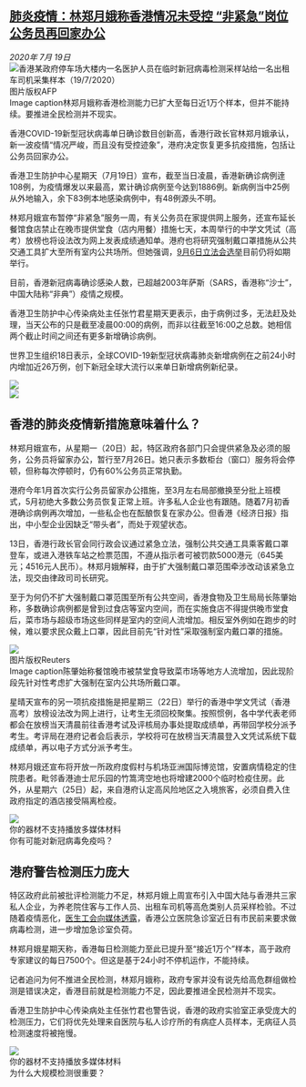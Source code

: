 <!--1595166396000-->
[肺炎疫情：林郑月娥称香港情况未受控 “非紧急”岗位公务员再回家办公](http://www.bbc.com/zhongwen/simp/chinese-news-53461414)
------

<div><i>2020年 7月 19日</i></div><div><div class="story-body__inner" property="articleBody"><div class="media-landscape has-caption full-width lead"><span class="image-and-copyright-container"><img class="js-image-replace" alt="香港某政府停车场大楼内一名医护人员在临时新冠病毒检测采样站给一名出租车司机采集样本（19/7/2020）" src="https://images.weserv.nl/?url=ichef.bbci.co.uk/news/640/cpsprodpb/15875/production/_113518188_hi062529547.jpg"><span class="off-screen">图片版权</span><span class="story-image-copyright">AFP</span></span><figcaption class="media-caption"><span class="off-screen">Image caption</span><span class="media-caption__text">林郑月娥称香港检测能力已扩大至每日近1万个样本，但并不能持续。要推进全民检测并不现实。</span></figcaption></div><p class="story-body__introduction">香港COVID-19新型冠状病毒单日确诊数目创新高，香港行政长官林郑月娥承认，新一波疫情“情况严峻，而且没有受控迹象”，港府决定恢复更多抗疫措施，包括让公务员回家办公。</p><div id="bbccom_mpu_3" class="bbccom_slot mpu-ad" aria-hidden="true"><div class="bbccom_advert"></div></div><p>香港卫生防护中心星期天（7月19日）宣布，截至当日凌晨，香港新确诊病例逹108例，为疫情爆发以来最高，累计确诊病例至今达到1886例。新病例当中25例从外地输入，余下83例本地感染病例中，有48例源头不明。</p><p>林郑月娥宣布暂停“非紧急”服务一周，有关公务员在家提供网上服务，还宣布延长餐馆食店禁止在晚市提供堂食（店内用餐）措施七天，本周举行的中学文凭试（高考）放榜也将设法改为网上发表成绩通知单。港府也将研究强制戴口罩措施从公共交通工具扩大至所有室内公共场所。但她强调，<a href="https://www.bbc.com/zhongwen/simp/chinese-news-53401325" class="story-body__link">9月6日立法会选举</a>目前仍将如期举行。</p><div id="bbccom_mpu_1_2" class="bbccom_slot mpu-ad" aria-hidden="true"><div class="bbccom_advert"></div></div><p>目前，香港新冠病毒确诊感染人数，已超越2003年萨斯（SARS，香港称“沙士”，中国大陆称“非典”）疫情之规模。</p><p>香港卫生防护中心传染病处主任张竹君星期天更表示，由于病例过多，无法赶及处理，当天公布的只是截至凌晨00:00的病例，而非以往截至16:00之总数。她相信两个截止时间之间还有更多新增确诊病例。</p><p>世界卫生组织18日表示，全球COVID-19新型冠状病毒肺炎新增病例在之前24小时内增加近26万例，创下新冠全球大流行以来单日新增病例新纪录。</p><div class="media-landscape no-caption full-width"><span class="image-and-copyright-container"><img src="https://images.weserv.nl/?url=ichef.bbci.co.uk/news/640/cpsprodpb/EA10/production/_112502995_cps_web_banner_top_640x3-nc.png"><br></span></div><div class="media-landscape no-caption full-width"><span class="image-and-copyright-container"><img src="https://images.weserv.nl/?url=ichef.bbci.co.uk/news/640/cpsprodpb/11120/production/_112502996_cps_web_banner_bottom_640x3-nc.png"><br></span></div><h2 class="story-body__crosshead">香港的肺炎疫情新措施意味着什么？</h2><p>林郑月娥宣布，从星期一（20日）起，特区政府各部门只会提供紧急及必须的服务，公务员将留家办公，暂行至7月26日。她只表示多数柜台（窗口）服务将会停顿，但称每次停顿时，仍有60%公务员正常执勤。</p><p>港府今年1月首次实行公务员留家办公措施，至3月左右局部撤换至分批上班模式，5月初绝大多数公务员恢复正常上班。许多私人企业也有跟随。随着7月初香港确诊病例再次增加，一些私企也在酝酿恢复在家办公。但香港《经济日报》指出，中小型企业因缺乏“带头者”，而处于观望状态。</p><p>13日，香港行政长官会同行政会议通过紧急立法，强制公共交通工具乘客戴口罩登车，或进入港铁车站之检票范围，不遵从指示者可被罚款5000港元（645美元；4516元人民币）。林郑月娥解释，由于扩大强制戴口罩范围牵涉改动该紧急立法，现交由律政司司长研究。</p><p>至于为何仍不扩大强制戴口罩范围至所有公共空间，香港食物及卫生局局长陈肇始称，多数确诊病例都是曾到过食店等室内空间，而在实施食店不得提供晚市堂食后，菜市场与超级市场这些同样是室内的空间人流增加。相反室外例如在跑步的时候，难以要求民众戴上口罩，因此目前先“针对性”采取强制室内戴口罩的措施。</p><div class="media-landscape has-caption full-width"><span class="image-and-copyright-container"><img src="https://images.weserv.nl/?url=ichef.bbci.co.uk/news/640/cpsprodpb/23DD/production/_113518190_hi062506168.jpg"><br><span class="off-screen">图片版权</span><span class="story-image-copyright">Reuters</span></span><figcaption class="media-caption"><span class="off-screen">Image caption</span><span class="media-caption__text">陈肇始称餐馆晚市被禁堂食导致菜市场等地方人流增加，因此现阶段先针对性考虑扩大强制在室内公共场所戴口罩。</span></figcaption></div><p>星晴天宣布的另一项抗疫措施是把星期三（22日）举行的香港中学文凭试（香港高考）放榜设法改为网上进行，让考生无须回校聚集。按照惯例，各中学代表老师都会在放榜当天清晨前往香港考试及评核局办事处提取成绩单，再带回学校分派予考生。考评局在港府记者会后表示，学校将可在放榜当天清晨登入文凭试系统下载成绩单，再以电子方式分派予考生。</p><p>林郑月娥还宣布将开放一所政府度假村与机场亚洲国际博览馆，安置病情稳定的住院患者。毗邻香港迪士尼乐园的竹篙湾空地也将增建2000个临时检疫住房。此外，从星期六（25日）起，来自港府认定高风险地区之入境旅客，必须自费入住政府指定的酒店接受隔离检疫。</p><div class="media-with-caption"><div class="player-with-placeholder"><img class="media-placeholder player-with-placeholder__image narrative-video-placeholder" src="https://images.weserv.nl/?url=ichef.bbci.co.uk/images/ic/720x405/p08kycnn.jpg"><div class="player-with-placeholder__caption">你的器材不支持播放多媒体材料</div><div class="player-with-placeholder"><div class="media-player-wrapper"><div class="js-media-player-unprocessed media-player" data-playable='{"settings":{"counterName":"zhongwensimp.chinese_news.story.53461414.page","edition":"Asia","pageType":"eav2","uniqueID":"53461414","ui":{"locale":{"lang":"zh-hans"}},"externalEmbedUrl":"https:\/\/www.bbc.com\/zhongwen\/simp\/chinese-news-53461414\/embed","insideIframe":false,"statsObject":{"clipPID":"p08kycjv"},"playlistObject":{"title":"\u4f60\u6709\u53ef\u80fd\u5bf9\u65b0\u51a0\u75c5\u6bd2\u514d\u75ab\u5417\uff1f","holdingImageURL":"https:\/\/ichef.bbci.co.uk\/images\/ic\/$recipe\/p08kycnn.jpg","guidance":"","embedRights":"allowed","summary":"\u4f60\u6709\u53ef\u80fd\u5bf9\u65b0\u51a0\u75c5\u6bd2\u514d\u75ab\u5417\uff1f","liveRewind":false,"simulcast":false,"items":[{"vpid":"p08kycjy","live":false,"duration":167,"kind":"programme"}]}},"otherSettings":{"advertisingAllowed":true,"continuousPlayCfg":{"enabled":false},"isAutoplayOnForAudience":false}}'></div></div></div></div>    <figcaption class="media-with-caption__caption"><span class="off-screen"></span>你有可能对新冠病毒免疫吗？</figcaption></div><h2 class="story-body__crosshead">港府警告检测压力庞大</h2><p>特区政府此前被批评检测能力不足，林郑月娥上周宣布引入中国大陆与香港共三家私人企业，为养老院住客与工作人员、出租车司机等高危类别人员采样检验。不过随着疫情恶化，<a href="https://news.now.com/home/local/player?newsId=398559" class="story-body__link-external">医生工会向媒体透露</a>，香港公立医院急诊室近日有市民前来要求做病毒检测，进一步增加急诊室负荷。</p><p>林郑月娥星期天称，香港每日检测能力至此已提升至“接近1万个”样本，高于政府专家建议的每日7500个。但这是基于24小时不停机运作，不能持续。</p><p>记者追问为何不推进全民检测，林郑月娥称，政府专家并没有说先给高危群组做检测是错误决定，香港目前就是检测能力不足，因此要推进全民检测并不现实。</p><p>香港卫生防护中心传染病处主任张竹君也警告说，香港的政府实验室正承受庞大的检测压力，它们将优先处理来自医院与私人诊疗所的有病症人员样本，无病征人员检测速度将被拖慢。</p><div class="media-with-caption"><div class="player-with-placeholder"><img class="media-placeholder player-with-placeholder__image narrative-video-placeholder" src="https://images.weserv.nl/?url=ichef.bbci.co.uk/images/ic/720x405/p08drzxq.jpg"><div class="player-with-placeholder__caption">你的器材不支持播放多媒体材料</div><div class="player-with-placeholder"><div class="media-player-wrapper"><div class="js-media-player-unprocessed media-player" data-playable='{"settings":{"counterName":"zhongwensimp.chinese_news.story.53461414.page","edition":"Asia","pageType":"eav2","uniqueID":"53461414","ui":{"locale":{"lang":"zh-hans"}},"externalEmbedUrl":"https:\/\/www.bbc.com\/zhongwen\/simp\/chinese-news-53461414\/embed","insideIframe":false,"statsObject":{"clipPID":"p08drtsw"},"playlistObject":{"title":"\u80ba\u708e\u75ab\u60c5\uff1a\u4e3a\u4ec0\u4e48\u5927\u89c4\u6a21\u68c0\u6d4b\u5f88\u91cd\u8981\uff1f","holdingImageURL":"https:\/\/ichef.bbci.co.uk\/images\/ic\/$recipe\/p08drzxq.jpg","guidance":"","embedRights":"allowed","summary":"\u80ba\u708e\u75ab\u60c5\uff1a\u4e3a\u4ec0\u4e48\u5927\u89c4\u6a21\u68c0\u6d4b\u5f88\u91cd\u8981\uff1f","liveRewind":false,"simulcast":false,"items":[{"vpid":"p08drtsy","live":false,"duration":129,"kind":"programme"}]}},"otherSettings":{"advertisingAllowed":true,"continuousPlayCfg":{"enabled":false},"isAutoplayOnForAudience":false}}'></div></div></div></div>    <figcaption class="media-with-caption__caption"><span class="off-screen"></span>为什么大规模检测很重要？</figcaption></div></div></div>
